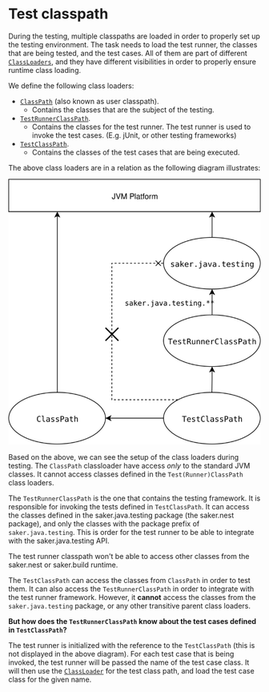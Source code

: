 # Test classpath

During the testing, multiple classpaths are loaded in order to properly set up the testing environment. The task needs to load the test runner, the classes that are being tested, and the test cases. All of them are part of different [`ClassLoaders`](https://docs.oracle.com/javase/8/docs/api/java/lang/ClassLoader.html), and they have different visibilities in order to properly ensure runtime class loading.

We define the following class loaders:

* [`ClassPath`](/taskdoc/saker.java.test.html#ClassPath) (also known as user classpath).
	* Contains the classes that are the subject of the testing.
* [`TestRunnerClassPath`](/taskdoc/saker.java.test.html#TestRunnerClassPath).
	* Contains the classes for the test runner. The test runner is used to invoke the test cases. (E.g. jUnit, or other testing frameworks)
* [`TestClassPath`](/taskdoc/saker.java.test.html#TestClassPath).
	* Contains the classes of the test cases that are being executed.

The above class loaders are in a relation as the following diagram illustrates:

![](classpath.svg)

Based on the above, we can see the setup of the class loaders during testing. The `ClassPath` classloader have access *only* to the standard JVM classes. It cannot access classes defined in the `Test(Runner)ClassPath` class loaders.

The `TestRunnerClassPath` is the one that contains the testing framework. It is responsible for invoking the tests defined in `TestClassPath`. It can access the classes defined in the saker.java.testing package (the saker.nest package), and only the classes with the package prefix of `saker.java.testing`. This is order for the test runner to be able to integrate with the saker.java.testing API.

The test runner classpath won't be able to access other classes from the saker.nest or saker.build runtime.

The `TestClassPath` can access the classes from `ClassPath` in order to test them. It can also access the `TestRunnerClassPath` in order to integrate with the test runner framework. However, it **cannot** access the classes from the `saker.java.testing` package, or any other transitive parent class loaders.

**But how does the `TestRunnerClassPath` know about the test cases defined in `TestClassPath`?**

The test runner is initialized with the reference to the `TestClassPath` (this is not displayed in the above diagram). For each test case that is being invoked, the test runner will be passed the name of the test case class. It will then use the [`ClassLoader`](https://docs.oracle.com/javase/8/docs/api/java/lang/ClassLoader.html) for the test class path, and load the test case class for the given name.
